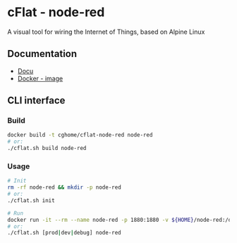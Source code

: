 # cFlat - node-red

A visual tool for wiring the Internet of Things, based on Alpine Linux

## Documentation

- [Docu](http://nodered.org/)
- [Docker - image](https://github.com/cgHome/cflat/blob/master/node-red/Dockerfile)

## CLI interface

### Build

```sh
docker build -t cghome/cflat-node-red node-red
# or:
./cflat.sh build node-red
```

### Usage

```sh
# Init
rm -rf node-red && mkdir -p node-red
# or:
./cflat.sh init

# Run
docker run -it --rm --name node-red -p 1880:1880 -v ${HOME}/node-red:/data cghome/cflat-node-red
# or:
./cflat.sh [prod|dev|debug] node-red
```